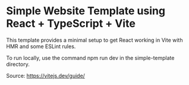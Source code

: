 # Simple Website Template using React + TypeScript + Vite

This template provides a minimal setup to get React working in Vite with HMR and some ESLint rules.

To run locally, use the command npm run dev in the simple-template directory.

Source: https://vitejs.dev/guide/
